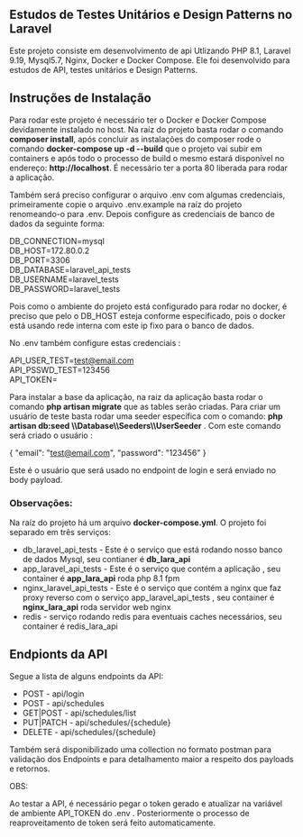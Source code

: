 ## Estudos de Testes Unitários e Design Patterns no Laravel

Este projeto consiste em desenvolvimento de api Utlizando PHP 8.1, Laravel 9.19, Mysql5.7, Nginx, Docker e Docker Compose. Ele foi desenvolvido para estudos de API, testes unitários e Design Patterns. 

## Instruções de Instalação

Para rodar este projeto é necessário ter o Docker e Docker Compose devidamente instalado no host. Na raíz do projeto 
basta rodar o comando **composer install**, após concluir as instalações do composer rode o comando **docker-compose up -d --build** que o projeto vai subir em containers e após todo o processo de build o mesmo estará disponível no endereço: **http://localhost**. É necessário ter a porta 80 liberada para rodar a aplicação. 

Também será preciso configurar o arquivo .env com algumas credenciais, primeiramente copie o arquivo .env.example na raíz do projeto renomeando-o para .env. Depois configure as credenciais de banco de dados da seguinte forma: 

DB_CONNECTION=mysql  
DB_HOST=172.80.0.2  
DB_PORT=3306  
DB_DATABASE=laravel_api_tests  
DB_USERNAME=laravel_tests  
DB_PASSWORD=laravel_tests  

Pois como o ambiente do projeto está configurado para rodar no docker, é preciso que pelo o DB_HOST esteja conforme especificado, pois o docker está usando rede interna com este ip fixo para o banco de dados. 

No .env também configure estas credenciais : 

API_USER_TEST=test@email.com  
API_PSSWD_TEST=123456  
API_TOKEN= 

Para instalar a base da aplicação, na raiz da aplicação basta rodar o comando **php artisan migrate** que as tables serão criadas. Para criar um usuário de teste basta rodar uma seeder específica com o comando: **php artisan db:seed \\\Database\\\Seeders\\\UserSeeder** . Com este comando será criado o usuário : 

{ "email": "test@email.com",  "password": "123456" }

Este é o usuário que será usado no endpoint de login e será enviado no body payload.
 
### Observações: 

Na raíz do projeto há um arquivo **docker-compose.yml**. O projeto foi separado em três serviços: 

 - db_laravel_api_tests - Este é o serviço que está rodando nosso banco de dados Mysql, seu contianer é **db_lara_api**
 - app_laravel_api_tests - Este é o serviço que contém a aplicação , seu container é **app_lara_api** roda php 8.1 fpm
 - nginx_laravel_api_tests - Este é o serviço que contém a nginx que faz proxy reverso com o serviço app_laravel_api_tests , seu container é **nginx_lara_api** roda servidor web nginx
 - redis - serviço rodando redis para eventuais caches necessários, seu container é redis_lara_api

 
## Endpionts da API

Segue a lista de alguns endpoints da API: 

 - POST - api/login
 - POST - api/schedules
 - GET|POST - api/schedules/list
 - PUT|PATCH - api/schedules/{schedule}
 - DELETE - api/schedules/{schedule}


Também será disponibilizado uma collection no formato postman para validação dos Endpoints e para detalhamento maior a respeito dos payloads e retornos. 

OBS: 

Ao testar a API, é necessário pegar o token gerado e atualizar na variável de ambiente API_TOKEN do .env . Posteriormente o processo de reaproveitamento de token será feito automaticamente. 

